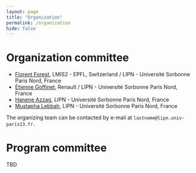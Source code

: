 ```yaml
---
layout: page
title: "Organization"
permalink: /organization
hide: false
---
```


# Organization committee

* [Florent Forest](http://florentfo.rest), LMIS2 - EPFL, Switzerland / LIPN - Université Sorbonne Paris Nord, France
* [Étienne Goffinet](http://etiennegoffi.net), Renault / LIPN - Université Sorbonne Paris Nord, France
* [Hanene Azzag](https://sites.google.com/site/haneneazzag), LIPN - Université Sorbonne Paris Nord, France
* [Mustapha Lebbah](https://lipn.univ-paris13.fr/~lebbah), LIPN - Université Sorbonne Paris Nord, France

The organizing team can be contacted by e-mail at `lastname@lipn.univ-paris13.fr`.

# Program committee

TBD
